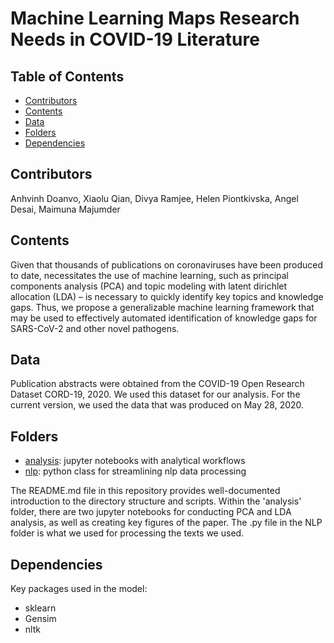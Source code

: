 # Machine Learning Maps Research Needs in COVID-19 Literature

<!-- TABLE OF CONTENTS -->
## Table of Contents

* [Contributors](#contributors)
* [Contents](#contents)
* [Data](#data)
* [Folders](#folders)
* [Dependencies](#dependencies)


## Contributors
Anhvinh Doanvo, Xiaolu Qian, Divya Ramjee, Helen Piontkivska, Angel Desai, Maimuna Majumder

<!-- Contents -->
## Contents
Given that thousands of publications on coronaviruses have been produced to date, necessitates the use of machine learning, such as principal components analysis (PCA) and topic modeling with latent dirichlet allocation (LDA) – is necessary to quickly identify key topics and knowledge gaps. Thus, we propose a generalizable machine learning framework that may be used to effectively automated identification of knowledge gaps for SARS-CoV-2 and other novel pathogens.<br />

<!-- Data -->
## Data
Publication abstracts were obtained from the COVID-19 Open Research Dataset CORD-19, 2020. We used this dataset for our analysis. For the current version, we used the data that was produced on May 28, 2020. <br />

## Folders
* [analysis](analysis): jupyter notebooks with analytical workflows
* [nlp](nlp): python class for streamlining nlp data processing

The README.md file in this repository provides well-documented introduction to the directory structure and scripts. Within the 'analysis' folder, there are two jupyter notebooks for conducting PCA and LDA analysis, as well as creating key figures of the paper. The .py file in the NLP folder is what we used for processing the texts we used.

<!-- Dependencies -->
## Dependencies
Key packages used in the model:<br />
* sklearn <br />
* Gensim <br />
* nltk <br />
